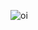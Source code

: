 ![oi](https://lh3.googleusercontent.com/a/ACg8ocIecKF_i561O4TyJm87zNYbAIhbsDIRQRIFzxKCerFrpk15CBTX=s288-c-no)